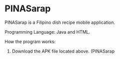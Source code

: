 # PINASarap
PINASarap is a Filipino dish recipe mobile application.

Programming Language: Java and HTML.

How the program works:

1. Download the APK file located above. (PINASarap
